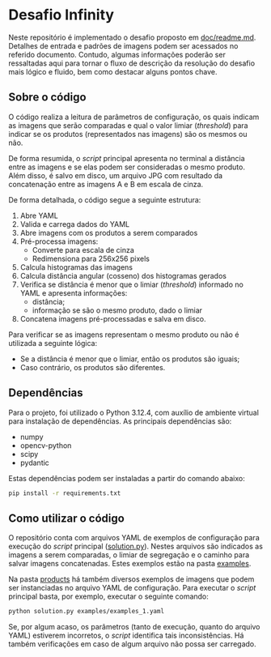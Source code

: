 # Desafio Infinity 

Neste repositório é implementado o desafio proposto em [doc/readme.md](doc/readme.md). Detalhes de entrada e padrões de imagens podem ser acessados no referido documento. Contudo, algumas informações poderão ser ressaltadas aqui para tornar o fluxo de descrição da resolução do desafio mais lógico e fluido, bem como destacar alguns pontos chave.

## Sobre o código

O código realiza a leitura de parâmetros de configuração, os quais indicam as imagens que serão comparadas e qual o valor limiar (*threshold*) para indicar se os produtos (representados nas imagens) são os mesmos ou não.

De forma resumida, o *script* principal apresenta no terminal a distância entre as imagens e se elas podem ser consideradas o mesmo produto. Além disso, é salvo em disco, um arquivo JPG com resultado da concatenação entre as imagens A e B em escala de cinza.

De forma detalhada, o código segue a seguinte estrutura:

1. Abre YAML
2. Valida e carrega dados do YAML
3. Abre imagens com os produtos a serem comparados
4. Pré-processa imagens:
    - Converte para escala de cinza
    - Redimensiona para 256x256 pixels 
5. Calcula histogramas das imagens
6. Calcula distância angular (cosseno) dos histogramas gerados
7. Verifica se distância é menor que o limiar (*threshold*) informado no YAML e apresenta informações:
    - distância;
    - informação se são o mesmo produto, dado o limiar
8. Concatena imagens pré-processadas e salva em disco.

Para verificar se as imagens representam o mesmo produto ou não é utilizada a seguinte lógica: 
- Se a distância é menor que o limiar, então os produtos são iguais;
- Caso contrário, os produtos são diferentes.


## Dependências

Para o projeto, foi utilizado o Python 3.12.4, com auxílio de ambiente virtual para instalação de dependências. As principais dependências são:

- numpy
- opencv-python
- scipy
- pydantic

Estas dependências podem ser instaladas a partir do comando abaixo:

```bash 
pip install -r requirements.txt
```

## Como utilizar o código

O repositório conta com arquivos YAML de exemplos de configuração para execução do *script* principal ([solution.py](solution.py)). Nestes arquivos são indicados as imagens a serem comparadas, o limiar de segregação e o caminho para salvar imagens concatenadas. Estes exemplos estão na pasta [examples](examples/).

Na pasta [products](products/) há também diversos exemplos de imagens que podem ser instanciadas no arquivo YAML de configuração. Para executar o *script* principal basta, por exemplo, executar o seguinte comando:

```bash
python solution.py examples/examples_1.yaml
```

Se, por algum acaso, os parâmetros (tanto de execução, quanto do arquivo YAML) estiverem incorretos, o *script* identifica tais inconsistências. Há também verificações em caso de algum arquivo não possa ser carregado.


